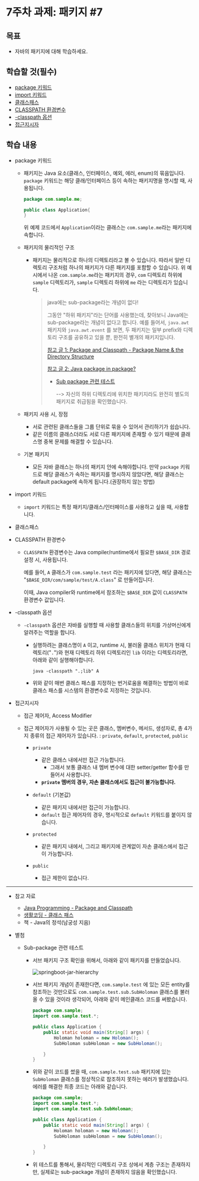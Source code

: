 # 7주차 과제: 패키지 \#7

## 목표

- 자바의 패키지에 대해 학습하세요.

## 학습할 것(필수)

- [package 키워드](#package-키워드)
- [import 키워드](#import-키워드)
- [클래스패스](#클래스패스)
- [CLASSPATH 환경변수](#CLASSPATH-환경변수)
- [-classpath 옵션](#-classpath-옵션)
- [접근지시자](#접근지시자)

## 학습 내용

- package 키워드

  - 패키지는 Java 요소(클래스, 인터페이스, 예외, 에러, enum)의 묶음입니다. `package` 키워드는 해당 클래/인터페이스 등이 속하는 패키지명을 명시할 때, 사용됩니다.

    ```java
    package com.sample.me;
    
    public class Application{
    }
    ```

    위 예제 코드에서 `Application`이라는 클래스는 `com.sample.me`라는 패키지에 속합니다.

  - 패키지의 물리적인 구조

    - 패키지는 물리적으로 하나의 디렉토리라고 볼 수 있습니다. 따라서 일반 디렉토리 구조처럼 하나의 패키지가 다른 패키지를 포함할 수 있습니다.
      위 예시에서 나온 `com.sample.me`라는 패키지의 경우, `com` 디렉토리 하위에 `sample` 디렉토리가, `sample` 디렉토리 하위에 `me` 라는 디렉토리가 있습니다.

      > java에는 sub-package라는 개념이 없다!
      >
      > 그동안 "하위 패키지"라는 단어를 사용했는데, 찾아보니 Java에는 sub-package라는 개념이 없다고 합니다.
      > 예를 들어서, `java.awt` 패키지와 `java.awt.event` 를 보면, 두 패키지는 일부 prefix와 디렉토리 구조를 공유하고 있을 뿐, 완전히 별개의 패키지입니다.
      >
      > [참고 글 1: Package and Classpath - Package Name & the Directory Structure](https://www3.ntu.edu.sg/home/ehchua/programming/java/J9c_PackageClasspath.html)
      >
      > [참고 글 2: Java package in package?](https://stackoverflow.com/questions/13809713/java-package-in-package)
      >
      > - [Sub package 관련 테스트](#Sub-package-관련-테스트)
      >
      >   --> 자신의 하위 디렉토리에 위치한 패키지라도 완전히 별도의 패키지로 취급됨을 확인했습니다.

  - 패키지 사용 시, 장점

    - 서로 관련된 클래스들을 그룹 단위로 묶을 수 있어서 관리하기가 쉽습니다.
    - 같은 이름의 클래스더라도 서로 다른 패키지에 존재할 수 있기 때문에 클래스명 중복 문제를 해결할 수 있습니다.

  - 기본 패키지

    - 모든 자바 클래스는 하나의 패키지 안에 속해야합니다. 만약 `package` 키워드로 해당 클래스가 속하는 패키지를 명시하지 않았다면, 해당 클래스는 default package에 속하게 됩니다.(권장하지 않는 방법)

- import 키워드

  - `import` 키워드는 특정 패키지/클래스/인터페이스를 사용하고 싶을 때, 사용합니다.

- 클래스패스

- CLASSPATH 환경변수

  - `CLASSPATH` 환경변수는 Java compiler/runtime에서 필요한 `$BASE_DIR` 경로 설정 시, 사용됩니다.

    예를 들어, `A` 클래스가 `com.sample.test` 라는 패키지에 있다면,
    해당 클래스는 "`$BASE_DIR/com/sample/test/A.class`" 로 만들어집니다.

    이때, Java compiler와 runtime에서 참조하는 `$BASE_DIR` 값이 `CLASSPATH` 환경변수 값입니다.

- -classpath 옵션

  - `-classpath` 옵션은 자바를 실행할 때 사용할 클래스들의 위치를 가상머신에게 알려주는 역할을 합니다.

    - 실행하려는 클래스명이 `A` 이고, runtime 시, 불러올 클래스 위치가 현재 디렉토리("`.`")와 현재 디렉토리 하위 디렉토리인 `lib` 이라는 디렉토리라면, 아래와 같이 실행해야합니다.

      ```
      java -classpath ".;lib" A
      ```

    - 위와 같이 매번 클래스 패스를 지정하는 번거로움을 해결하는 방법이 바로 클래스 패스를 시스템의 환경변수로 지정하는 것입니다.

- 접근지시자

  - 접근 제어자, Access Modifier

  - 접근 제어자가 사용될 수 있는 곳은 클래스, 멤버변수, 메서드, 생성자로, 총 4가지 종류의 접근 제어자가 있습니다.
    : `private`, `default`, `protected`, `public`

    - `private`
      - 같은 클래스 내에서만 접근 가능합니다.
        - 그래서 보통 클래스 내 멤버 변수에 대한 setter/getter 함수를 만들어서 사용합니다.
      - **`private` 멤버의 경우, 자손 클래스에서도 접근이 불가능합니다.**

    - `default` (기본값)
      - 같은 패키지 내에서만 접근이 가능합니다.
      - `default` 접근 제어자의 경우, 명시적으로 `default` 키워드를 붙이지 않습니다.
    - `protected`
      - 같은 패키지 내에서, 그리고 패키지에 관계없이 자손 클래스에서 접근이 가능합니다.
    - `public`
      - 접근 제한이 없습니다.



------

- 참고 자료

  - [Java Programming - Package and Classpath](https://www3.ntu.edu.sg/home/ehchua/programming/java/J9c_PackageClasspath.html)
  - [생활코딩 - 클래스 패스](https://opentutorials.org/course/1223/5527)
  - 책 - Java의 정석(남궁성 지음)

- 별첨

  - Sub-package 관련 테스트

    - 서브 패키지 구조 확인을 위해서, 아래와 같이 패키지를 만들었습니다.

      ![springboot-jar-hierarchy](./서브패키지-테스트-패키지-구조.png)

    - 서브 패키지 개념이 존재한다면, `com.sample.test` 에 있는 모든 entity를 참조하는 것만으로도 `com.sample.test.sub.SubHoloman` 클래스를 불러올 수 있을 것이라 생각되어, 아래와 같이 메인클래스 코드를 써봤습니다.

      ```java
      package com.sample;
      import com.sample.test.*;
      
      public class Application {
          public static void main(String[] args) {
              Holoman holoman = new Holoman();
              SubHoloman subHoloman = new SubHoloman();
      
          }
      }
      
      ```

    - 위와 같이 코드를 썼을 때, `com.sample.test.sub` 패키지에 있는 `SubHoloman` 클래스를 정상적으로 참조하지 못하는 에러가 발생했습니다. 에러를 해결한 최종 코드는 아래와 같습니다.

      ```java
      package com.sample;
      import com.sample.test.*;
      import com.sample.test.sub.SubHoloman;
      
      public class Application {
          public static void main(String[] args) {
              Holoman holoman = new Holoman();
              SubHoloman subHoloman = new SubHoloman();
      
          }
      }
      ```

    - 위 테스트를 통해서, 물리적인 디렉토리 구조 상에서 계층 구조는 존재하지만, 실제로는 sub-package 개념이 존재하지 않음을 확인했습니다.